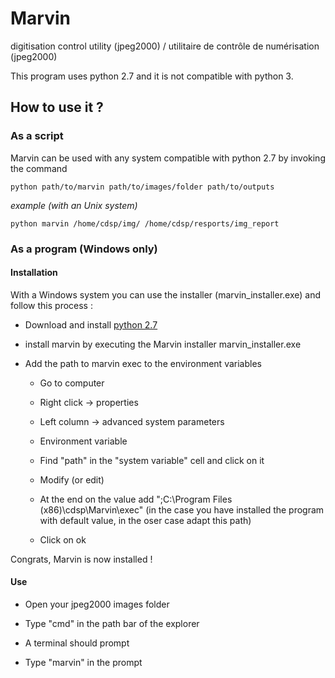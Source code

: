 # Marvin
digitisation control utility (jpeg2000) / utilitaire de contrôle de numérisation (jpeg2000)

This program uses python 2.7 and it is not compatible with python 3.

## How to use it ?

### As a script

Marvin can be used with any system compatible with python 2.7 by invoking the command

`python path/to/marvin path/to/images/folder path/to/outputs`

*example (with an Unix system)*

`python marvin /home/cdsp/img/ /home/cdsp/resports/img_report`

### As a program (Windows only)

#### Installation

With a Windows system you can use the installer (marvin_installer.exe) and follow this process :

- Download and install [python 2.7](https://www.python.org/downloads/release/python-279/)

- install marvin by executing the Marvin installer marvin_installer.exe

- Add the path to marvin exec to the environment variables

	* Go to computer

	* Right click -> properties

	* Left column -> advanced system parameters

	* Environment variable

	* Find "path" in the "system variable" cell and click on it

	* Modify (or edit)

	* At the end on the value add ";C:\Program Files (x86)\cdsp\Marvin\exec" (in the case you have installed the program with default value, in the oser case adapt this path)

	* Click on ok

Congrats, Marvin is now installed !

#### Use

* Open your jpeg2000 images folder

* Type "cmd" in the path bar of the explorer

* A terminal should prompt

* Type "marvin" in the prompt